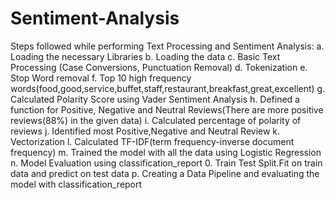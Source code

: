 # Sentiment-Analysis
Steps followed while performing Text Processing and Sentiment Analysis:
a. Loading the necessary Libraries
b. Loading the data
c. Basic Text Processing (Case Conversions, Punctuation Removal)
d. Tokenization
e. Stop Word removal
f. Top 10 high frequency words(food,good,service,buffet,staff,restaurant,breakfast,great,excellent)
g. Calculated Polarity Score using Vader Sentiment Analysis
h. Defined a function for Positive, Negative and Neutral Reviews(There are more positive reviews(88%) in the given data)
i. Calculated percentage of polarity of reviews
j. Identified most Positive,Negative and Neutral Review
k. Vectorization
l. Calculated TF-IDF(term frequency-inverse document frequency)
m. Trained the model with all the data using Logistic Regression
n. Model Evaluation using classification_report
0. Train Test Split.Fit on train data and predict on test data
p. Creating a Data Pipeline and evaluating the model with classification_report
